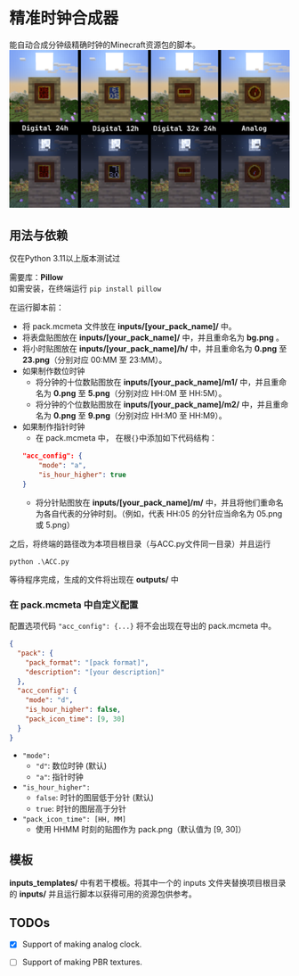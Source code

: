 # 精准时钟合成器
 
能自动合成分钟级精确时钟的Minecraft资源包的脚本。
![demo](https://raw.githubusercontent.com/GrakePch/AccurateClockCrafter/master/images/styles.png)

## 用法与依赖

仅在Python 3.11以上版本测试过

需要库：**Pillow**  
如需安装，在终端运行 ```pip install pillow```

在运行脚本前：
- 将 pack.mcmeta 文件放在 **inputs/[your_pack_name]/** 中。
- 将表盘贴图放在 **inputs/[your_pack_name]/** 中，并且重命名为 **bg.png** 。
- 将小时贴图放在 **inputs/[your_pack_name]/h/** 中，并且重命名为 **0.png** 至 **23.png**（分别对应 00:MM 至 23:MM）。
- 如果制作数位时钟
    - 将分钟的十位数贴图放在 **inputs/[your_pack_name]/m1/** 中，并且重命名为 **0.png** 至 **5.png**（分别对应 HH:0M 至 HH:5M）。
    - 将分钟的个位数贴图放在 **inputs/[your_pack_name]/m2/** 中，并且重命名为 **0.png** 至 **9.png**（分别对应 HH:M0 至 HH:M9）。
- 如果制作指针时钟
    - 在 pack.mcmeta 中， 在根`{}`中添加如下代码结构：
    ```json
    "acc_config": {
        "mode": "a",
        "is_hour_higher": true
    }
    ```
    - 将分针贴图放在 **inputs/[your_pack_name]/m/** 中，并且将他们重命名为各自代表的分钟时刻。（例如，代表 HH:05 的分针应当命名为 05.png 或 5.png）

之后，将终端的路径改为本项目根目录（与ACC.py文件同一目录）并且运行
```
python .\ACC.py
```
等待程序完成，生成的文件将出现在 **outputs/** 中

### 在 pack.mcmeta 中自定义配置
配置选项代码 `"acc_config": {...}` 将不会出现在导出的 pack.mcmeta 中。
```json
{
  "pack": {
    "pack_format": "[pack format]",
    "description": "[your description]"
  },
  "acc_config": {
    "mode": "d",
    "is_hour_higher": false,
    "pack_icon_time": [9, 30]
  }
}

```
- `"mode":`
    - `"d"`: 数位时钟 (默认)
    - `"a"`: 指针时钟
- `"is_hour_higher":`
    - `false`: 时针的图层低于分针 (默认)
    - `true`: 时针的图层高于分针
- `"pack_icon_time": [HH, MM]`
    - 使用 HHMM 时刻的贴图作为 pack.png（默认值为 [9, 30]）

## 模板

**inputs_templates/** 中有若干模板。将其中一个的 inputs 文件夹替换项目根目录的 **inputs/** 并且运行脚本以获得可用的资源包供参考。

## TODOs

- [x] Support of making analog clock.

- [ ] Support of making PBR textures.
